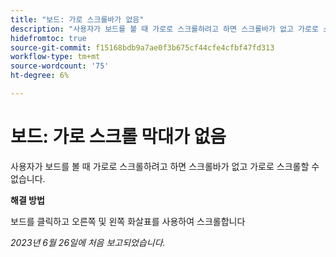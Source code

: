 ```yaml
---
title: "보드: 가로 스크롤바가 없음"
description: "사용자가 보드를 볼 때 가로로 스크롤하려고 하면 스크롤바가 없고 가로로 스크롤할 수 없습니다."
hidefromtoc: true
source-git-commit: f15168bdb9a7ae0f3b675cf44cfe4cfbf47fd313
workflow-type: tm+mt
source-wordcount: '75'
ht-degree: 6%

---
```



# 보드: 가로 스크롤 막대가 없음

사용자가 보드를 볼 때 가로로 스크롤하려고 하면 스크롤바가 없고 가로로 스크롤할 수 없습니다.

**해결 방법**

보드를 클릭하고 오른쪽 및 왼쪽 화살표를 사용하여 스크롤합니다

_2023년 6월 26일에 처음 보고되었습니다._

